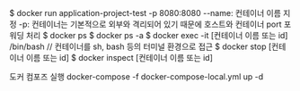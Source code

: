 $ docker run application-project-test -p 8080:8080
--name: 컨테이너 이름 지정
-p: 컨테이너는 기본적으로 외부와 격리되어 있기 때문에 호스트와 컨테이너 port 포워딩 처리
$ docker ps
$ docker ps -a
$ docker exec -it [컨테이너 이름 또는 id] /bin/bash // 컨테이너를 sh, bash 등의 터미널 환경으로 접근
$ docker stop [컨테이너 이름 또는 id]
$ docker inspect [컨테이너 이름 또는 id]

도커 컴포즈 실행
docker-compose -f docker-compose-local.yml up -d
